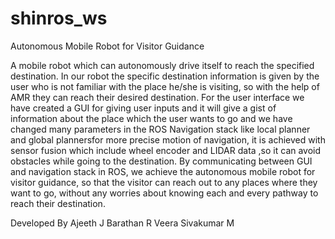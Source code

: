 # shinros_ws
Autonomous Mobile Robot for Visitor Guidance

A mobile robot which can autonomously drive itself to reach the specified
destination. In our robot the specific destination information is given by the user
who is not familiar with the place he/she is visiting, so with the help of AMR they
can reach their desired destination. For the user interface we have created a GUI
for giving user inputs and it will give a gist of information about the place which
the user wants to go and we have changed many parameters in the ROS
Navigation stack like local planner and global plannersfor more precise motion of navigation, it is achieved with sensor
fusion which include wheel encoder and LIDAR data ,so it can avoid obstacles
while going to the destination. By communicating between GUI and navigation
stack in ROS, we achieve the autonomous mobile robot for visitor guidance, so
that the visitor can reach out to any places where they want to go, without any
worries about knowing each and every pathway to reach their destination.

Developed By
Ajeeth J
Barathan R
Veera Sivakumar M
